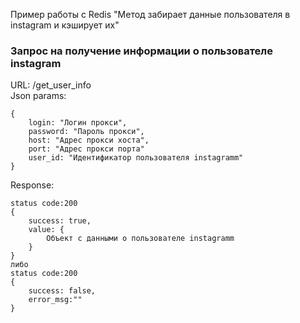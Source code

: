 Пример работы с Redis "Метод забирает данные пользователя в instagram и кэширует их"
### Запрос на получение информации о пользователе instagram  <br />
URL: /get_user_info  <br />
Json params:  <br />
```
{
    login: "Логин прокси",
    password: "Пароль прокси",
    host: "Адрес прокси хоста",
    port: "Адрес прокси порта"
    user_id: "Идентификатор пользователя instagramm"
}
```
Response: <br />
```
status code:200 
{
    success: true,
    value: {
        Объект с данными о пользователе instagramm
    }
}
либо 
status code:200 
{
    success: false,
    error_msg:""
}
```
